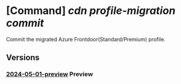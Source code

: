# [Command] _cdn profile-migration commit_

Commit the migrated Azure Frontdoor(Standard/Premium) profile.

## Versions

### [2024-05-01-preview](/Resources/mgmt-plane/L3N1YnNjcmlwdGlvbnMve30vcmVzb3VyY2Vncm91cHMve30vcHJvdmlkZXJzL21pY3Jvc29mdC5jZG4vcHJvZmlsZXMve30vbWlncmF0aW9uY29tbWl0/2024-05-01-preview.xml) **Preview**

<!-- mgmt-plane /subscriptions/{}/resourcegroups/{}/providers/microsoft.cdn/profiles/{}/migrationcommit 2024-05-01-preview -->
